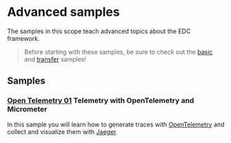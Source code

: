 # Advanced samples

The samples in this scope teach advanced topics about the EDC framework. 

> Before starting with these samples, be sure to check out the [basic](../basic/README.md) and [transfer](../transfer/README.md) samples!

## Samples

### [Open Telemetry 01](./advanced-01-open-telemetry/README.md) Telemetry with OpenTelemetry and Micrometer

In this sample you will learn how to generate traces with [OpenTelemetry](https://opentelemetry.io) 
and collect and visualize them with [Jaeger](https://www.jaegertracing.io/).
